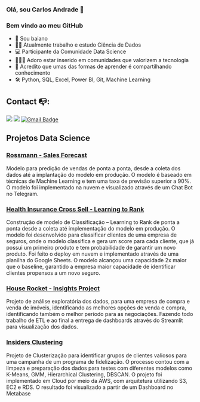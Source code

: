 ### Olá, sou Carlos Andrade 👋
### Bem vindo ao meu GitHub


- 🌵 Sou baiano
- 👩‍💻 Atualmente trabalho e estudo Ciência de Dados
- 💻 Participante da Comunidade Data Science
- 🧑‍🤝‍🧑 Adoro estar inserido em comunidades que valorizem a tecnologia
- 💬 Acredito que umas das formas de aprender é compartilhando conhecimento
- 🛠️ Python, SQL, Excel, Power BI, Git, Machine Learning




## Contact :mailbox_with_no_mail::
[<img src="https://img.shields.io/badge/linkedin-%230077B5.svg?&style=for-the-badge&logo=linkedin&logoColor=white" />](https://www.linkedin.com/in/carlos-manoel/) [<img src = "https://img.shields.io/badge/instagram-%23E4405F.svg?&style=for-the-badge&logo=instagram&logoColor=white">](https://www.instagram.com/kakaandrade1/) 
 [![Gmail Badge](https://img.shields.io/badge/Gmail-D14836?style=for-the-badge&logo=gmail&logoColor=white&link=mailto:engenheiro.carlosandrade@gmail.com)](mailto:engenheiro.carlosandrade@gmail.com)


## Projetos Data Science

### [Rossmann - Sales Forecast](https://github.com/carlosandradeds/store_sales_predict)
Modelo para predição de vendas de ponta a ponta, desde a coleta dos dados até a implantação do modelo em produção. O modelo é baseado em técnicas de Machine Learning e tem uma taxa de previsão superior a 90%. O modelo foi implementado na nuvem e visualizado através de um Chat Bot no Telegram.

### [Health Insurance Cross Sell - Learning to Rank](https://github.com/carlosandradeds/health-insurance-cross-sell)
Construção de modelo de Classificação – Learning to Rank de ponta a ponta desde a coleta até implementação do modelo em produção. O modelo foi desenvolvido para classificar clientes de uma empresa de seguros, onde o modelo classifica e gera um score para cada cliente, que já possui um primeiro produto e tem probabilidade de garantir um novo produto. Foi feito o deploy em nuvem e implementado através de uma planilha do Google Sheets. O modelo alcançou uma capacidade 2x maior que o baseline, garantido a empresa maior capacidade de identificar clientes propensos a um novo seguro. 

### [House Rocket - Insights Project](https://github.com/carlosandradeds/house-rocket)
Projeto de análise exploratória dos dados, para uma empresa de compra e venda de imóveis, identificando as melhores opções de venda e compra, identificando também o melhor período para as negociações. Fazendo todo trabalho de ETL e ao final a entrega de dashboards através do Streamlit para visualização dos dados.

### [Insiders Clustering](https://github.com/carlosandradeds/insiders_clustering)
Projeto de Clusterização para identificar grupos de clientes valiosos para uma campanha de um programa de fidelização. O processo contou com a limpeza e preparação dos dados para testes com diferentes modelos como K-Means, GMM, Hierarchical Clustering, DBSCAN. O projeto foi implementado em Cloud por meio da AWS, com arquitetura utilizando S3, EC2 e RDS. O resultado foi visualizado a partir de um Dashboard no Metabase
